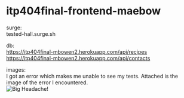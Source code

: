 # itp404final-frontend-maebow

surge:  
tested-hall.surge.sh   

db:  
https://itp404final-mbowen2.herokuapp.com/api/recipes   
https://itp404final-mbowen2.herokuapp.com/api/contacts   

images:  
I got an error which makes me unable to see my tests. Attached is the image of the error I encountered.   
![Big Headache!](https://i.ibb.co/2v8dzbd/testing-Error.png)
